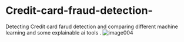 # Credit-card-fraud-detection-
Detecting Credit card farud detection and comparing  different machine learning and some explainable ai tools .
![image004](https://github.com/revanthjs/Credit-card-fraud-detection-/assets/141144616/0269365d-5e9e-4476-95c6-795221ee28ed)

